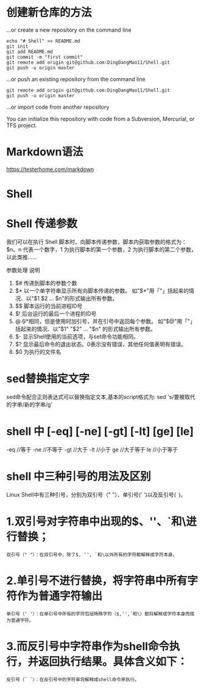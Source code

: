 # 创建新仓库的方法
…or create a new repository on the command line
```
echo "# Shell" >> README.md
git init
git add README.md
git commit -m "first commit"
git remote add origin git@github.com:DingDangMao11/Shell.git
git push -u origin master
```
…or push an existing repository from the command line
```
git remote add origin git@github.com:DingDangMao11/Shell.git
git push -u origin master
```
…or import code from another repository

You can initialize this repository with code from a Subversion, Mercurial, or TFS project.
# Markdown语法 

https://testerhome.com/markdown
# Shell


# Shell 传递参数

我们可以在执行 Shell 脚本时，向脚本传递参数，脚本内获取参数的格式为：$n。n 代表一个数字，1 为执行脚本的第一个参数，2 为执行脚本的第二个参数，以此类推……

  参数处理 	  说明
1. $# 	    传递到脚本的参数个数
2. $* 	    以一个单字符串显示所有向脚本传递的参数。
            如"$*"用「"」括起来的情况、以"$1 $2 … $n"的形式输出所有参数。
3. $$ 	    脚本运行的当前进程ID号
4. $! 	    后台运行的最后一个进程的ID号
5. $@ 	    与$*相同，但是使用时加引号，并在引号中返回每个参数。
            如"$@"用「"」括起来的情况、以"$1" "$2" … "$n" 的形式输出所有参数。
6. $- 	    显示Shell使用的当前选项，与set命令功能相同。
7. $? 	    显示最后命令的退出状态。0表示没有错误，其他任何值表明有错误。
8. $0       为执行的文件名

# sed替换指定文字
sed命令配合正则表达式可以替换指定文本,基本的script格式为:
sed 's/要被取代的字串/新的字串/g'

#  shell 中 [-eq] [-ne] [-gt] [-lt] [ge] [le]


-eq  //等于
-ne  //不等于
-gt  //大于
-lt  //小于
ge   //大于等于
le  //小于等于
# shell 中三种引号的用法及区别
Linux Shell中有三种引号，分别为双引号（" "）、单引号(' ')以及反引号(` `)。

# 1.双引号对字符串中出现的$、''、`和\进行替换；
    双引号（" "）：在双引号中，除了$, '', `和\以外所有的字符都解释成字符本身。
# 2.单引号不进行替换，将字符串中所有字符作为普通字符输出
    单引号（' '）：在单引号中所有的字符包括特殊字符（$,'',`和\）都将解释成字符本身而成为普通字符。
# 3.而反引号中字符串作为shell命令执行，并返回执行结果。具体含义如下：
    反引号（` `）：在反引号中的字符串将解释成shell命令来执行。
    
    
    

